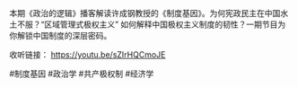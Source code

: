 本期《政治的逻辑》播客解读许成钢教授的《制度基因》。为何宪政民主在中国水土不服？“区域管理式极权主义” 如何解释中国极权主义制度的韧性？一期节目为你解锁中国制度的深层密码。

收听链接：
https://youtu.be/sZIrHQCmoJE

#制度基因 #政治学 #共产极权制  #经济学
